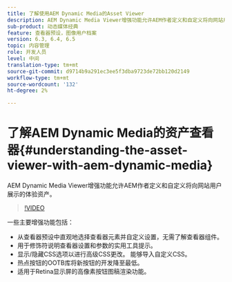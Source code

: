 ```yaml
---
title: 了解使用AEM Dynamic Media的Asset Viewer
description: AEM Dynamic Media Viewer增强功能允许AEM作者定义和自定义将向网站用户展示的体验资产。
sub-product: 动态媒体经典
feature: 查看器预设，图像用户档案
version: 6.3, 6.4, 6.5
topic: 内容管理
role: 开发人员
level: 中间
translation-type: tm+mt
source-git-commit: d9714b9a291ec3ee5f3dba9723de72bb120d2149
workflow-type: tm+mt
source-wordcount: '132'
ht-degree: 2%

---
```



# 了解AEM Dynamic Media的资产查看器{#understanding-the-asset-viewer-with-aem-dynamic-media}

AEM Dynamic Media Viewer增强功能允许AEM作者定义和自定义将向网站用户展示的体验资产。

>[!VIDEO](https://video.tv.adobe.com/v/17783/?quality=9&learn=on)

一些主要增强功能包括：

* 从查看器预设中直观地选择查看器元素并自定义设置，无需了解查看器组件。
* 用于修饰符说明查看器设置和参数的实用工具提示。
* 显示/隐藏CSS选项以进行高级CSS更改。 能够导入自定义CSS。
* 热点按钮的OOTB库将新按钮的开发降至最低。
* 适用于Retina显示屏的高像素按钮图稿渲染功能。